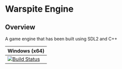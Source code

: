 # Warspite Engine 

## Overview
A game engine that has been built using SDL2 and C++

| Windows (x64) |
|---------------|
|[![Build Status](https://poweredbykurisu.visualstudio.com/WarspiteGame/_apis/build/status/WarspiteGame?branchName=new)](https://poweredbykurisu.visualstudio.com/WarspiteGame/_build/latest?definitionId=1&branchName=new)|
